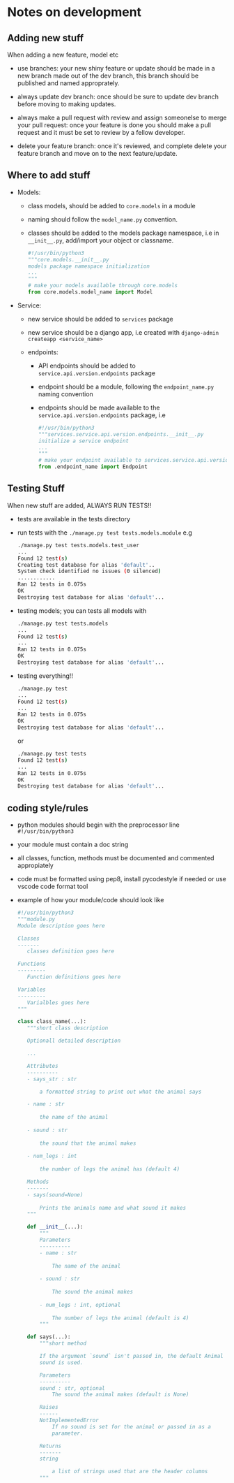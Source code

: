 # Notes on development

## Adding new stuff

When adding a new feature, model etc

- use branches:
    your new shiny feature or update should be made in a new branch
    made out of the dev branch, this branch should be published and named approprately.

- always update dev branch:
    once should be sure to update dev branch before moving to making updates.

- always make a pull request with review and assign someonelse to merge your pull request:
    once your feature is done you should make a pull request and it must be set to review
    by a fellow developer.

- delete your feature branch:
    once it's reviewed, and complete delete your feature branch and move on to
    the next feature/update.

## Where to add stuff

- Models:
  - class models, should be added to ``core.models`` in a module
  - naming should follow the ``model_name.py`` convention.
  - classes should be added to the models package namespace, i.e
    in ``__init__.py``, add/import your object or classname.

    ```python
    #!/usr/bin/python3
    """core.models.__init__.py
    models package namespace initialization
    ...
    """
    # make your models available through core.models
    from core.models.model_name import Model
    ```

- Service:
  - new service should be added to ``services`` package
  - new service should be a django app, i.e created with
    ``django-admin createapp <service_name>``

  - endpoints:
    - API endpoints should be added to ``service.api.version.endpoints``
        package
    - endpoint should be a module, following the ``endpoint_name.py``
        naming convention
    - endpoints should be made available to the ``service.api.version.endpoints``
        package, i.e

        ```python
        #!/usr/bin/python3
        """services.service.api.version.endpoints.__init__.py
        initialize a service endpoint
        ...
        """
        # make your endpoint available to services.service.api.version.endpoints
        from .endpoint_name import Endpoint
        ```

## Testing Stuff

When new stuff are added, ALWAYS RUN TESTS!!

- tests are available in the tests directory

- run tests with the ``./manage.py test tests.models.module`` e.g

    ```bash
    ./manage.py test tests.models.test_user
    ...
    Found 12 test(s)
    Creating test database for alias 'default'..
    System check identified no issues (0 silenced)
    ............
    Ran 12 tests in 0.075s
    OK
    Destroying test database for alias 'default'...
    ```

- testing models; you can tests all models with

    ```bash
    ./manage.py test tests.models
    ...
    Found 12 test(s)
    ...
    Ran 12 tests in 0.075s
    OK
    Destroying test database for alias 'default'...
    ```

- testing everything!!

    ```bash
    ./manage.py test
    ...
    Found 12 test(s)
    ...
    Ran 12 tests in 0.075s
    OK
    Destroying test database for alias 'default'...
    ```

    or

    ```bash
    ./manage.py test tests
    Found 12 test(s)
    ...
    Ran 12 tests in 0.075s
    OK
    Destroying test database for alias 'default'...
    ```

## coding style/rules

- python modules should begin with the preprocessor line ``#!/usr/bin/python3``
- your module must contain a doc string
- all classes, function, methods must be documented and commented appropiately
- code must be formatted using pep8, install pycodestyle if needed or use vscode
code format tool
- example of how your module/code should look like

     ```python
    #!/usr/bin/python3
    """module.py
    Module description goes here

    Classes
    -------
        classes definition goes here

    Functions
    ---------
        Function definitions goes here

    Variables
    ---------
        Varialbles goes here
    """

    class class_name(...):
        """short class description

        Optionall detailed description

        ...

        Attributes
        ----------
        - says_str : str

            a formatted string to print out what the animal says

        - name : str
            
            the name of the animal
            
        - sound : str
            
            the sound that the animal makes
            
        - num_legs : int
                
            the number of legs the animal has (default 4)

        Methods
        -------
        - says(sound=None)
            
            Prints the animals name and what sound it makes
        """

        def __init__(...):
            """
            Parameters
            ----------
            - name : str
                
                The name of the animal
            
            - sound : str
                
                The sound the animal makes
            
            - num_legs : int, optional
                
                The number of legs the animal (default is 4)
            """

        def says(...):
            """short method

            If the argument `sound` isn't passed in, the default Animal
            sound is used.

            Parameters
            ----------
            sound : str, optional
                The sound the animal makes (default is None)

            Raises
            ------
            NotImplementedError
                If no sound is set for the animal or passed in as a
                parameter.

            Returns
            -------
            string

                a list of strings used that are the header columns
            """
    ```
